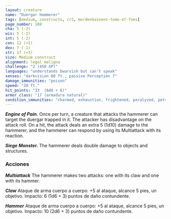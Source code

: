 ```yaml
---
layout: creature
name: "Duergar Hammerer"
tags: [medium, constructo, cr2, mordenkainens-tome-of-foes]
page_number: 188
cha: 5 (-2)
wis: 5 (-2)
int: 5 (-2)
con: 12 (+1)
dex: 7 (-1)
str: 17 (+3)
size: Medium construct
alignment: legal maligna
challenge: "2 (450 XP)"
languages: "understands Dwarvish but can't speak"
senses: "darkvision 60 ft., passive Perception 7"
damage_immunities: "poison"
speed: "20 ft."
hit_points: "33  (6d8 + 6)"
armor_class: "17 (armadura natural)"
condition_immunities: "charmed, exhaustion, frightened, paralyzed, petrified, poisoned"
---
```


***Engine of Pain.*** Once per turn, a creature that attacks the hammerer can target the duergar trapped in it. The attacker has disadvantage on the attack roll. On a hit, the attack deals an extra 5 (1d10) damage to the hammerer, and the hammerer can respond by using its Multiattack with its reaction.

***Siege Monster.*** The hammerer deals double damage to objects and structures.

### Acciones

***Multiattack*** The hammerer makes two attacks: one with its claw and one with its hammer.

***Claw*** Ataque de arma cuerpo a cuerpo: +5 al ataque, alcance 5 pies, un objetivo. Impacto: 6 (1d6 + 3) puntos de daño contundente.

***Hammer*** Ataque de arma cuerpo a cuerpo: +5 al ataque, alcance 5 pies, un objetivo. Impacto: 10 (2d6 + 3) puntos de daño contundente.